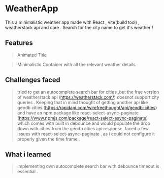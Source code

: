 
# WeatherApp

This a minimalistic weather app made with React , vite(build tool) , weatherstack api and care .
Search for the city name to get it's weather !

## Features 

> Animated Title

> Minimalistic Container with all the relevant weather details

## Challenges faced 

> tried to get an autocomplete search bar for cities ,but the free version of weatherstack api (https://weatherstack.com/) doesnot support city queries . 
    Keeping that in mind thought of getting another api like
    geodb cities (https://rapidapi.com/wirefreethought/api/geodb-cities) and have an npm package like 
    react-select-async-paginate (https://www.npmjs.com/package/react-select-async-paginate) which comes with built in debounce and would populate the
    drop down with cities from the geodb cities api response.
    faced a few issues with react-select-async-paginate , as i could not configure it properly given the time frame .
    
## What i learned 

>   implementing own autocomplete search bar with debounce timeout is essential .
